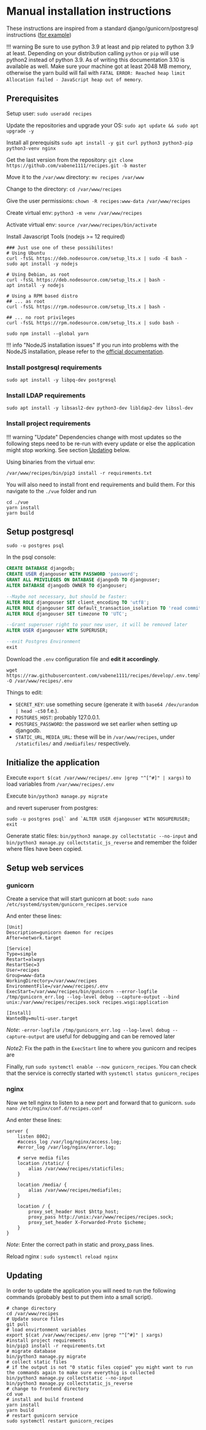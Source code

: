 # Manual installation instructions

These instructions are inspired from a standard django/gunicorn/postgresql instructions ([for example](https://www.digitalocean.com/community/tutorials/how-to-set-up-django-with-postgres-nginx-and-gunicorn-on-ubuntu-16-04))

!!! warning
    Be sure to use python 3.9 at least and pip related to python 3.9 at least. Depending on your distribution calling `python` or `pip` will use python2 instead of python 3.9. As of writing this documentation 3.10 is available as well.
    Make sure your machine got at least 2048 MB memory, otherwise the yarn build will fail with `FATAL ERROR: Reached heap limit Allocation failed - JavaScript heap out of memory`.

## Prerequisites

Setup user: `sudo useradd recipes`

Update the repositories and upgrade your OS: `sudo apt update && sudo apt upgrade -y`

Install all prerequisits `sudo apt install -y git curl python3 python3-pip python3-venv nginx`

Get the last version from the repository: `git clone https://github.com/vabene1111/recipes.git -b master`

Move it to the `/var/www` directory: `mv recipes /var/www`

Change to the directory: `cd /var/www/recipes`

Give the user permissions: `chown -R recipes:www-data /var/www/recipes`

Create virtual env: `python3 -m venv /var/www/recipes`

Activate virtual env: `source /var/www/recipes/bin/activate`

Install Javascript Tools (nodejs >= 12 required)
```shell
### Just use one of these possibilites!
# Using Ubuntu
curl -fsSL https://deb.nodesource.com/setup_lts.x | sudo -E bash -
sudo apt install -y nodejs

# Using Debian, as root
curl -fsSL https://deb.nodesource.com/setup_lts.x | bash -
apt install -y nodejs

# Using a RPM based distro
## ... as root
curl -fsSL https://rpm.nodesource.com/setup_lts.x | bash -

## ... no root privileges
curl -fsSL https://rpm.nodesource.com/setup_lts.x | sudo bash -
```
```shell
sudo npm install --global yarn
```

!!! info "NodeJS installation issues"
    If you run into problems with the NodeJS installation, please refer to the [official documentation](https://github.com/nodesource/distributions/blob/master/README.md).

### Install postgresql requirements

```shell
sudo apt install -y libpq-dev postgresql
```

### Install LDAP requirements

```shell
sudo apt install -y libsasl2-dev python3-dev libldap2-dev libssl-dev
```

### Install project requirements

!!! warning "Update"
    Dependencies change with most updates so the following steps need to be re-run with every update or else the application might stop working.
    See section [Updating](#updating) below.

Using binaries from the virtual env:

```shell
/var/www/recipes/bin/pip3 install -r requirements.txt
```

You will also need to install front end requirements and build them. For this navigate to the `./vue` folder and run

```shell
cd ./vue
yarn install
yarn build
```

## Setup postgresql

```shell
sudo -u postgres psql
```

In the psql console:

```sql
CREATE DATABASE djangodb;
CREATE USER djangouser WITH PASSWORD 'password';
GRANT ALL PRIVILEGES ON DATABASE djangodb TO djangouser;
ALTER DATABASE djangodb OWNER TO djangouser;

--Maybe not necessary, but should be faster:
ALTER ROLE djangouser SET client_encoding TO 'utf8';
ALTER ROLE djangouser SET default_transaction_isolation TO 'read committed';
ALTER ROLE djangouser SET timezone TO 'UTC';

--Grant superuser right to your new user, it will be removed later
ALTER USER djangouser WITH SUPERUSER;

--exit Postgres Environment
exit
```

Download the `.env` configuration file and **edit it accordingly**.
```shell
wget https://raw.githubusercontent.com/vabene1111/recipes/develop/.env.template -O /var/www/recipes/.env
```

Things to edit:

- `SECRET_KEY`: use something secure (generate it with `base64 /dev/urandom | head -c50` f.e.).
- `POSTGRES_HOST`: probably 127.0.0.1.
- `POSTGRES_PASSWORD`: the password we set earlier when setting up djangodb.
- `STATIC_URL`, `MEDIA_URL`: these will be in `/var/www/recipes`, under `/staticfiles/` and `/mediafiles/` respectively.

## Initialize the application

Execute `export $(cat /var/www/recipes/.env |grep "^[^#]" | xargs)` to load variables from `/var/www/recipes/.env`

Execute `bin/python3 manage.py migrate`

and revert superuser from postgres:

```
sudo -u postgres psql` and `ALTER USER djangouser WITH NOSUPERUSER;
exit
```

Generate static files: `bin/python3 manage.py collectstatic --no-input` and `bin/python3 manage.py collectstatic_js_reverse` and remember the folder where files have been copied.

## Setup web services

### gunicorn

Create a service that will start gunicorn at boot: `sudo nano /etc/systemd/system/gunicorn_recipes.service`

And enter these lines:

```service
[Unit]
Description=gunicorn daemon for recipes
After=network.target

[Service]
Type=simple
Restart=always
RestartSec=3
User=recipes
Group=www-data
WorkingDirectory=/var/www/recipes
EnvironmentFile=/var/www/recipes/.env
ExecStart=/var/www/recipes/bin/gunicorn --error-logfile /tmp/gunicorn_err.log --log-level debug --capture-output --bind unix:/var/www/recipes/recipes.sock recipes.wsgi:application

[Install]
WantedBy=multi-user.target
```

*Note*: `-error-logfile /tmp/gunicorn_err.log --log-level debug --capture-output` are useful for debugging and can be removed later

*Note2*: Fix the path in the `ExecStart` line to where you gunicorn and recipes are

Finally, run `sudo systemctl enable --now gunicorn_recipes`. You can check that the service is correctly started with `systemctl status gunicorn_recipes`

### nginx

Now we tell nginx to listen to a new port and forward that to gunicorn. `sudo nano /etc/nginx/conf.d/recipes.conf`

And enter these lines:

```nginx
server {
    listen 8002;
    #access_log /var/log/nginx/access.log;
    #error_log /var/log/nginx/error.log;

    # serve media files
    location /static/ {
        alias /var/www/recipes/staticfiles;
    }
    
    location /media/ {
        alias /var/www/recipes/mediafiles;
    }

    location / {
        proxy_set_header Host $http_host;
        proxy_pass http://unix:/var/www/recipes/recipes.sock;
        proxy_set_header X-Forwarded-Proto $scheme;
    }
}
```

*Note*: Enter the correct path in static and proxy_pass lines.

Reload nginx : `sudo systemctl reload nginx`

## Updating
In order to update the application you will need to run the following commands (probably best to put them into a small script).

```shell
# change directory
cd /var/www/recipes
# Update source files
git pull
# load envirtonment variables
export $(cat /var/www/recipes/.env |grep "^[^#]" | xargs)
#install project requirements
bin/pip3 install -r requirements.txt
# migrate database 
bin/python3 manage.py migrate
# collect static files
# if the output is not "0 static files copied" you might want to run the commands again to make sure everythig is collected
bin/python3 manage.py collectstatic --no-input
bin/python3 manage.py collectstatic_js_reverse
# change to frontend directory
cd vue
# install and build frontend
yarn install
yarn build
# restart gunicorn service
sudo systemctl restart gunicorn_recipes
```
